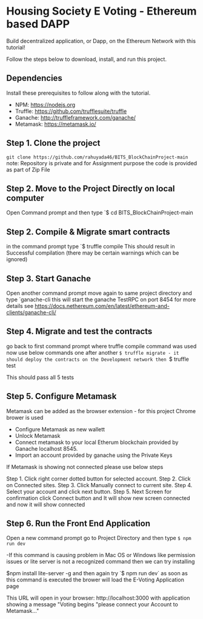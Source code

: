 # Housing Society E Voting - Ethereum based DAPP
Build decentralized application, or Dapp, on the Ethereum Network with this tutorial!

Follow the steps below to download, install, and run this project.

## Dependencies
Install these prerequisites to follow along with the tutorial. 
- NPM: https://nodejs.org
- Truffle: https://github.com/trufflesuite/truffle
- Ganache: http://truffleframework.com/ganache/
- Metamask: https://metamask.io/


## Step 1. Clone the project
`git clone https://github.com/rahuyada46/BITS_BlockChainProject-main` note: Repository is private and for Assignment purpose the code is provided as part of Zip File

## Step 2. Move to the Project Directly on local computer 
Open Command prompt and then type
`$ cd BITS_BlockChainProject-main


## Step 2. Compile & Migrate smart contracts
in the command prompt type
`$ truffle compile 
This should result in Successful compilation (there may be certain warnings which can be ignored)

## Step 3. Start Ganache
Open another command prompt move again to same project directory and type
`ganache-cli
this will start the ganache TestRPC on port 8454 for more details see https://docs.nethereum.com/en/latest/ethereum-and-clients/ganache-cli/


## Step 4. Migrate and test the contracts 
go back to first command prompt where truffle compile command was used now use below commands one after another
 `$ truffle migrate - it should deploy the contracts on the Development network
 then
 `$ truffle test 

 This should pass all 5 tests 

## Step 5. Configure Metamask
Metamask can be added as the browser extension - for this project Chrome brower is used
- Configure Metamask as new wallett
- Unlock Metamask 
- Connect metamask to your local Etherum blockchain provided by Ganache localhost 8545.
- Import an account provided by ganache using the Private Keys

If Metamask is showing not connected please use below steps

Step 1. Click right corner dotted button for selected account.
Step 2. Click on Connected sites.
Step 3. Click Manually connect to current site.
Step 4. Select your account and click next button.
Step 5. Next Screen for confirmation click Connect button and It will show new screen connected and now it will show connected 



## Step 6. Run the Front End Application
Open a new command prompt go to Project Directory and then type
`$ npm run dev`

-If this command is causing problem in Mac OS or Windows like permission issues or lite server is not a recognized command then we can try installing 

   $npm install lite-server -g
and then again try    `$ npm run dev`
as soon as this command is executed the brower will load the E-Voting Application page

This URL will open in your browser: http://localhost:3000 with application showing a message "Voting begins "please connect your Account to Metamask..."
